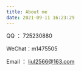 ```yaml
---
title: About me
date: 2021-09-11 16:23:29
---
```


QQ ： 725230880

WeChat：m1475505

Email ： liul2566@163.com
